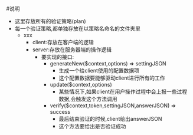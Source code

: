 #说明

* 这里存放所有的验证策略(plan)
* 每一个验证策略,都单独存放在以策略名命名的文件夹里
    * xxx
        * client:存放在客户端的逻辑
        * server:存放在服务器端的操作逻辑
            * 要实现的接口:
                * generateNew($context,options) => settingJSON
                    * 生成一个给client使用的配置数据项
                    * 这个配置数据要能够驱动client进行所有的工作
                * update($context,options)
                    * 某些情况下,如果client在用户操作过程中会上报一些过程数据,会触发这个方法调用
                * verify($context,token,settingJSON,answerJSON) => success
                    * 最后结束验证的时候,client给出answerJSON
                    * 这个方法要给出是否验证成功